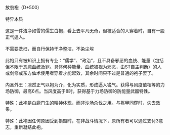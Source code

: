 <title>放翁袍</title>
<meta name="GENERATOR" content="WinCHM">
<meta http-equiv="Content-Type" content="text/html; charset=gb2312">
<br>放翁袍（D+500） 
<br>
<br>特异本质
<br>
<br>这是一件洁净如雪的儒生白袍，看上去平凡无奇，但被适合的人穿着时，自有一股正气逼人。 
<br>
<br>不需要洗扫，而自行保持干净整洁，不染尘埃 
<br>
<br>此袍只有被知识上拥有专业：“儒学”、“政治”，且不具备邪恶的血统、能量（包括但不限于恶魔血统及罪。具体何种能量、血统被视为邪恶，由ST自主判断）的人或剑修或东方仙术使用者穿着才能起效，其余时间只不过是普通的袍子罢了。
<br>
<br>内圣外王：凛然正气以袍为介，化为实质，形成逼人锐气。获得与风度值相等的力场防御，最高6点。当风度高于8时，获得基于力场防御的防能量武器特性。 
<br>
<br>特殊：此袍是白鹿门生的精神体现，而非沙场杀伐之用。与盔甲同穿时，失去效果。 
<br>
<br>特殊：此袍因任何原因受到损毁时，在非战斗情况下，原所有者可以通过支付3意志，重新凝结此袍。
<br>
<br>